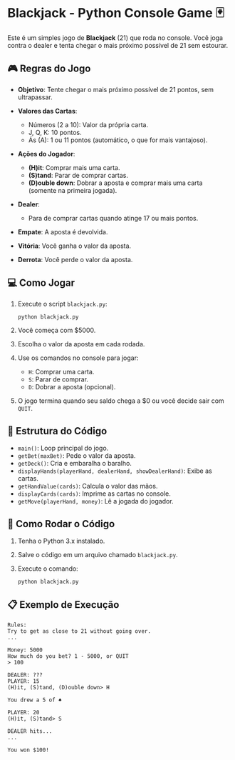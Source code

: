 # Blackjack - Python Console Game 🃏

Este é um simples jogo de **Blackjack** (21) que roda no console.
Você joga contra o dealer e tenta chegar o mais próximo possível de 21 sem estourar.

## 🎮 Regras do Jogo

* **Objetivo**: Tente chegar o mais próximo possível de 21 pontos, sem ultrapassar.
* **Valores das Cartas**:

  * Números (2 a 10): Valor da própria carta.
  * J, Q, K: 10 pontos.
  * Ás (A): 1 ou 11 pontos (automático, o que for mais vantajoso).
* **Ações do Jogador**:

  * **(H)it**: Comprar mais uma carta.
  * **(S)tand**: Parar de comprar cartas.
  * **(D)ouble down**: Dobrar a aposta e comprar mais uma carta (somente na primeira jogada).
* **Dealer**:

  * Para de comprar cartas quando atinge 17 ou mais pontos.
* **Empate**: A aposta é devolvida.
* **Vitória**: Você ganha o valor da aposta.
* **Derrota**: Você perde o valor da aposta.

## 💻 Como Jogar

1. Execute o script `blackjack.py`:

   ```bash
   python blackjack.py
   ```

2. Você começa com \$5000.

3. Escolha o valor da aposta em cada rodada.

4. Use os comandos no console para jogar:

   * `H`: Comprar uma carta.
   * `S`: Parar de comprar.
   * `D`: Dobrar a aposta (opcional).

5. O jogo termina quando seu saldo chega a \$0 ou você decide sair com `QUIT`.

## 🧩 Estrutura do Código

* `main()`: Loop principal do jogo.
* `getBet(maxBet)`: Pede o valor da aposta.
* `getDeck()`: Cria e embaralha o baralho.
* `displayHands(playerHand, dealerHand, showDealerHand)`: Exibe as cartas.
* `getHandValue(cards)`: Calcula o valor das mãos.
* `displayCards(cards)`: Imprime as cartas no console.
* `getMove(playerHand, money)`: Lê a jogada do jogador.

## 🚀 Como Rodar o Código

1. Tenha o Python 3.x instalado.
2. Salve o código em um arquivo chamado `blackjack.py`.
3. Execute o comando:

   ```bash
   python blackjack.py
   ```

## 📋 Exemplo de Execução

```
Rules:
Try to get as close to 21 without going over.
...

Money: 5000
How much do you bet? 1 - 5000, or QUIT
> 100

DEALER: ???
PLAYER: 15
(H)it, (S)tand, (D)ouble down> H

You drew a 5 of ♠

PLAYER: 20
(H)it, (S)tand> S

DEALER hits...
...

You won $100!
```
